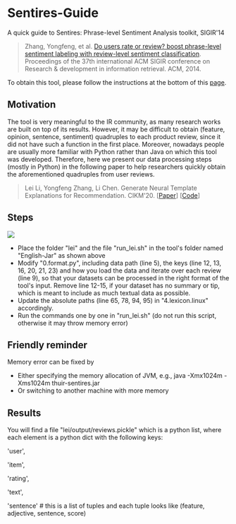 # Sentires-Guide
A quick guide to Sentires: Phrase-level Sentiment Analysis toolkit, SIGIR'14
> Zhang, Yongfeng, et al. [Do users rate or review? boost phrase-level sentiment labeling with review-level sentiment classification](http://yongfeng.me/attach/bps-zhang.pdf). Proceedings of the 37th international ACM SIGIR conference on Research & development in information retrieval. ACM, 2014.

To obtain this tool, please follow the instructions at the bottom of this [page](http://yongfeng.me/code/).

## Motivation
The tool is very meaningful to the IR community, as many research works are built on top of its results. However, it may be difficult to obtain (feature, opinion, sentence, sentiment) quadruples to each product review, since it did not have such a function in the first place. Moreover, nowadays people are usually more familiar with Python rather than Java on which this tool was developed. Therefore, here we present our data processing steps (mostly in Python) in the following paper to help researchers quickly obtain the aforementioned quadruples from user reviews.
> Lei Li, Yongfeng Zhang, Li Chen. Generate Neural Template Explanations for Recommendation. CIKM'20. \[[Paper](https://lileipisces.github.io/files/CIKM20-NETE-paper.pdf)\] \[[Code](https://github.com/lileipisces/NETE)\]

## Steps
![](folder-hierarchy.png)
- Place the folder "lei" and the file "run_lei.sh" in the tool's folder named "English-Jar" as shown above
- Modify "0.format.py", including data path (line 5), the keys (line 12, 13, 16, 20, 21, 23) and how you load the data and iterate over each review (line 9), so that your datasets can be processed in the right format of the tool's input. Remove line 12-15, if your dataset has no summary or tip, which is meant to include as much textual data as possible.
- Update the absolute paths (line 65, 78, 94, 95) in "4.lexicon.linux" accordingly.
- Run the commands one by one in "run_lei.sh" (do not run this script, otherwise it may throw memory error)

## Friendly reminder
Memory error can be fixed by
- Either specifying the memory allocation of JVM, e.g., java -Xmx1024m -Xms1024m thuir-sentires.jar
- Or switching to another machine with more memory

## Results
You will find a file "lei/output/reviews.pickle" which is a python list, where each element is a python dict with the following keys:

'user',

'item',

'rating',

'text',

'sentence' # this is a list of tuples and each tuple looks like (feature, adjective, sentence, score)